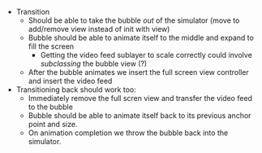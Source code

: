 - Transition
    - Should be able to take the bubble *out* of the simulator (move to add/remove view instead of init with view)
    - Bubble should be able to animate itself to the middle and expand to fill the screen
        - Getting the video feed sublayer to scale correctly could involve *subclassing* the bubble view (?)
    - After the bubble animates we insert the full screen view controller and insert the video feed
- Transitioning back should work too:
    - Immediately remove the full scren view and transfer the video feed to the bubble
    - Bubble should be able to animate itself back to its previous anchor point and size.
    - On animation completion we throw the bubble back into the simulator.